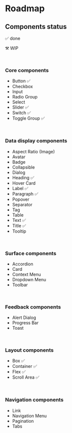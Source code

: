 # Roadmap

## Components status

✅ done

⚒️ WIP

<br>

### Core components

- Button ✅
- Checkbox
- Input
- Radio Group
- Select
- Slider ✅
- Switch ✅
- Toggle Group ✅

<br>

### Data display components

- Aspect Ratio (Image)
- Avatar
- Badge
- Collapsible
- Dialog
- Heading ✅
- Hover Card
- Label ✅
- Paragraph ✅
- Popover
- Separator
- Tag
- Table
- Text ✅
- Title ✅
- Tooltip

<br>

### Surface components

- Accordion
- Card
- Context Menu
- Dropdown Menu
- Toolbar

<br>

### Feedback components

- Alert Dialog
- Progress Bar
- Toast

<br>

### Layout components

- Box ✅
- Container ✅
- Flex ✅
- Scroll Area ✅

<br>

### Navigation components

- Link
- Navigation Menu
- Pagination
- Tabs
